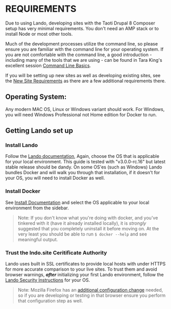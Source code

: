 # REQUIREMENTS
Due to using Lando, developing sites with the Taoti Drupal 8 Composer setup has very minimal requirements. You don't
need an AMP stack or to install Node or most other tools. 

Much of the development processes utilize the command line, so please ensure you are familiar with the command line for
your operating system. If you are not comfortable with the command line, a good introduction - including many of the
tools that we are using - can be found in Tara King's excellent session [Command Line Basics](
https://drupal.tv/external-video/2018-10-27/command-line-basics-site-builders).

If you will be setting up new sites as well as developing existing sites, see the [New Site Requirements](
requirements-new-site.md) as there are a few additional requirements there.

## Operating System:
Any modern MAC OS, Linux or Windows variant should work. For Windows, you will need Windows Professional not Home
edition for Docker to run.

## Getting Lando set up

### Install Lando
Follow the [Lando documentation](https://docs.devwithlando.io/installation/system-requirements.html), Again, choose the
OS that is applicable for your local environment. This guide is tested with "v3.0.0-rc.16" but latest stable release
should be dandy. On some OS'es (such as Windows) Lando bundles Docker and will walk you through that installation, if it
doesn't for your OS, you will need to install Docker as well.

### Install Docker

See [Install Documentation](https://docs.docker.com/install/) and select the OS applicable to your local environment
from the sidebar.

> Note: If you don't know what you're doing with docker, and you've tinkered with it (have it already installed locally),
it is _strongly_ suggested that you completely uninstall it before moving on. At the very least you should be able to
run `$ docker --help` and see meaningful output.

### Trust the lndo.site Ceritificate Authority
Lando uses built in SSL certificates to provide local hosts with under HTTPS for more accurate comparison to your live
sites. To trust them and avoid browser warnings, **_after_** initializing your first Lando environment, follow the 
[Lando Security Instructions](https://docs.devwithlando.io/config/security.html) for your OS.

> Note: Mozilla Firefox has an [additional configuration change](
https://docs.devwithlando.io/config/security.html#firefox-maintains-its-own-certificate-store) needed, so if you are
developing or testing in that browser ensure you perform that configuration step as well.